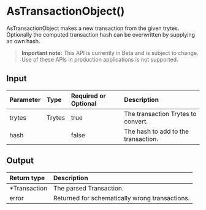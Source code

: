 # AsTransactionObject()
AsTransactionObject makes a new transaction from the given trytes. Optionally the computed transaction hash can be overwritten by supplying an own hash.
> **Important note:** This API is currently in Beta and is subject to change. Use of these APIs in production applications is not supported.

## Input

| Parameter       | Type | Required or Optional | Description |
|:---------------|:--------|:--------| :--------|
| trytes | Trytes | true | The transaction Trytes to convert.  |
| hash |  | false | The hash to add to the transaction.  |


## Output

| Return type     | Description |
|:---------------|:--------|
| *Transaction | The parsed Transaction. |
| error | Returned for schematically wrong transactions. |


